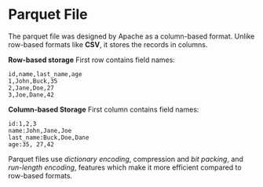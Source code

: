 # Parquet File

The parquet file was designed by Apache as a column-based format. Unlike row-based formats like **CSV**, it stores the records in columns.

**Row-based storage** First row contains field names:

```Text
id,name,last_name,age
1,John,Buck,35
2,Jane,Doe,27
3,Joe,Dane,42
```

**Column-based Storage** First column contains field names:

```Text
id:1,2,3
name:John,Jane,Joe
last_name:Buck,Doe,Dane
age:35, 27,42
```

Parquet files use _dictionary encoding_, compression and _bit packing_, and _run-length encoding_, features which make it more efficient compared to row-based formats.
